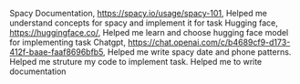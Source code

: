 Spacy Documentation, https://spacy.io/usage/spacy-101, Helped me understand concepts for spacy and implement it for task
Hugging face, https://huggingface.co/,  Helped me learn and choose hugging face model for implementing task
Chatgpt, https://chat.openai.com/c/b4689cf9-d173-412f-baae-faaf8696bfb5, Helped me write spacy date and phone patterns. Helped me struture my code to implement task. Helped me to write documentation
